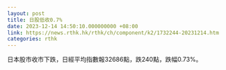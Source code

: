 ```yaml
---
layout: post
title: 日股低收0.7%
date: 2023-12-14 14:50:10.000000000 +08:00
link: https://news.rthk.hk/rthk/ch/component/k2/1732244-20231214.htm
categories: rthk
---
```


日本股市收市下跌，日經平均指數報32686點，跌240點，跌幅0.73%。
